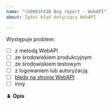 ```yaml
---
name: "\U0001F41B Bug report - WebAPI"
about: Zgłoś błąd dotyczący WebAPI

---
```


Występuje problem: <!-- wpisz X między kwadratowe nawiasy -->
 - [ ] z metodą WebAPI
 - [ ] ze środowiskiem produkcyjnym
 - [ ] ze środowiskiem testowym
 - [ ] z logowaniem lub autoryzacją
 - [ ] [błędy na stronie WebAPI](https://allegro.pl/webapi)
 - [ ] inny

:beetle: **Opis**
<!--Jeśli zgłaszasz problem z zasobami WebAPI:
podeślij paczki XML z responsem i requestem (możesz je nam przekazać przez [formularz kontaktowy](https://allegro.pl/pomoc/kontakt) - w zgłoszeniu podaj numer wątku na GitHubie) -->

<!-- podaj dokładny czas, w którym pojawił się problem (timestamp)-->

<!--dokładnie opisz problem-->
